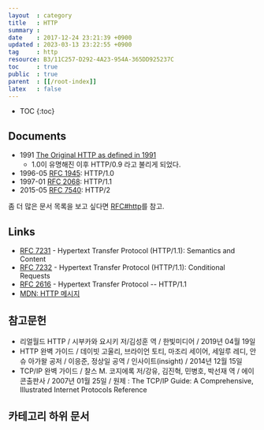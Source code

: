 ```yaml
---
layout  : category
title   : HTTP
summary :
date    : 2017-12-24 23:21:39 +0900
updated : 2023-03-13 23:22:55 +0900
tag     : http
resource: B3/11C257-D292-4A23-954A-365DD925237C
toc     : true
public  : true
parent  : [[/root-index]]
latex   : false
---
```

* TOC
{:toc}

## Documents

* 1991 [The Original HTTP as defined in 1991](https://www.w3.org/Protocols/HTTP/AsImplemented.html )
    * 1.0이 유명해진 이후 HTTP/0.9 라고 불리게 되었다.
* 1996-05 [RFC 1945](https://tools.ietf.org/html/rfc1945 ): HTTP/1.0
* 1997-01 [RFC 2068](https://tools.ietf.org/html/rfc2068 ): HTTP/1.1
* 2015-05 [RFC 7540](https://tools.ietf.org/html/rfc7540 ): HTTP/2

좀 더 많은 문서 목록을 보고 싶다면 [RFC#http](/wiki/RFC/#http)를 참고.

## Links

* [RFC 7231](https://tools.ietf.org/html/rfc7231 ) - Hypertext Transfer Protocol (HTTP/1.1): Semantics and Content
* [RFC 7232](https://tools.ietf.org/html/rfc7232 ) - Hypertext Transfer Protocol (HTTP/1.1): Conditional Requests
* [RFC 2616](https://tools.ietf.org/html/rfc2616 ) - Hypertext Transfer Protocol -- HTTP/1.1
* [MDN: HTTP 메시지](https://developer.mozilla.org/ko/docs/Web/HTTP/Messages)

## 참고문헌

* 리얼월드 HTTP / 시부카와 요시키 저/김성훈 역 / 한빛미디어 / 2019년 04월 19일
* HTTP 완벽 가이드 / 데이빗 고울리, 브라이언 토티, 마조리 세이어, 세일루 레디, 안슈 아가왈 공저 / 이응준, 정상일 공역 / 인사이트(insight) / 2014년 12월 15일
* TCP/IP 완벽 가이드 / 찰스 M. 코지에록 저/강유, 김진혁, 민병호, 박선재 역 / 에이콘출판사 / 2007년 01월 25일 / 원제 : The TCP/IP Guide: A Comprehensive, Illustrated Internet Protocols Reference

## 카테고리 하위 문서

